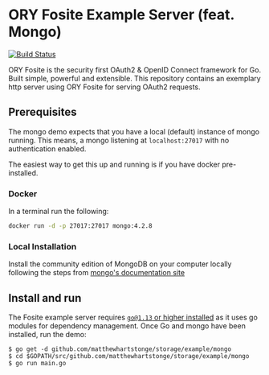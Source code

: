 # ORY Fosite Example Server (feat. Mongo)

[![Build Status](https://travis-ci.org/ory/fosite-example.svg?branch=master)](https://travis-ci.org/ory/fosite-example)

ORY Fosite is the security first OAuth2 & OpenID Connect framework for Go. Built simple, powerful and extensible. This repository contains an exemplary http server using ORY Fosite for serving OAuth2 requests.

## Prerequisites
The mongo demo expects that you have a local (default) instance of mongo running.
This means, a mongo listening at `localhost:27017` with no authentication enabled.

The easiest way to get this up and running is if you have docker pre-installed.

### Docker
In a terminal run the following:

```sh
docker run -d -p 27017:27017 mongo:4.2.8
```

### Local Installation
Install the community edition of MongoDB on your computer locally following the steps from [mongo's documentation site](https://docs.mongodb.com/manual/installation/#mongodb-community-edition-installation-tutorials)

## Install and run
The Fosite example server requires [`go@1.13` or higher installed](https://golang.org/dl/) as it uses go modules for dependency management. 
Once Go and mongo have been installed, run the demo:

```
$ go get -d github.com/matthewhartstonge/storage/example/mongo
$ cd $GOPATH/src/github.com/matthewhartstonge/storage/example/mongo
$ go run main.go
```
